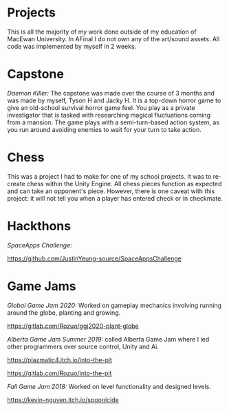 # Projects
 This is all the majority of my work done outside of my education of MacEwan University.
In AFinal I do not own any of the art/sound assets. All code was implemented by myself in 2 weeks.

# Capstone
*Daemon Killer:*
The capstone was made over the course of 3 months and was made by myself, Tyson H and Jacky H. It is a top-down horror game to give an old-school survival horror game feel. You play as a private investigator that is tasked with researching magical fluctuations coming from a mansion. The game plays with a semi-turn-based action system, as you run around avoiding enemies to wait for your turn to take action.

# Chess
This was a project I had to make for one of my school projects. It was to re-create chess within the Unity Engine. All chess pieces function as expected and can take an opponent's piece. However, there is one caveat with this project: it will not tell you when a player has entered check or in checkmate.

# Hackthons
*SpaceApps Challenge:*
  
  https://github.com/JustinYeung-source/SpaceAppsChallenge

# Game Jams
*Global Game Jam 2020:* Worked on gameplay mechanics involving running around the globe, planting and growing.
  
  https://gitlab.com/Rozuo/ggj2020-plant-globe
  
*Alberta Game Jam Summer 2019:* called Alberta Game Jam where I led other programmers over source control, Unity and Ai.
  
  https://plazmatic4.itch.io/into-the-pit
  
  https://gitlab.com/Rozuo/into-the-pit 

  
*Fall Game Jam 2018:* Worked on level functionality and designed levels.
  
  https://kevin-nguyen.itch.io/spoonicide
